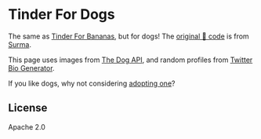 # Tinder For Dogs

The same as [Tinder For Bananas](https://tinderforbananas.com/), but for dogs!
The [original 🍌 code](https://github.com/surma/tinderforbananas.com) is from [Surma](https://twitter.com/DasSurma).

This page uses images from [The Dog API](https://dog.ceo/dog-api/documentation/random), and random profiles from [Twitter Bio Generator](https://www.twitterbiogenerator.com/generate).

If you like dogs, why not considering [adopting one](https://www.google.com/search?q=dog+shelters+near+me)?

## License
Apache 2.0
